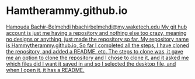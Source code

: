 # Hamtherammy.github.io
[Hamouda Bachir-Belmehdi hbachirbelmehdi@my.waketech.edu My git hub account is just me having a repository and nothing else too crazy, meaning no designs or anything, just made the repository so far. My repository name is Hammytherammy.github.io, So far I completed all the steps, I have cloned the repository, and added a README, etc. The steps to clone was, it gave me an option to clone the repository and I chose to clone it, and it asked me which files did I want it saved in and so I selected the desktop file, and when I open it, it has a README.](url)
